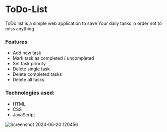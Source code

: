 # ToDo-List

ToDo list is a simple web application to save Your daily tasks in order not to miss anything.

### Features
* Add new task
* Mark task as completed / uncompleted
* Set task priority
* Delete single task
* Delete completed tasks
* Delete all tasks

### Technologies used:
* HTML
* CSS
* JavaScript


![Screenshot 2024-06-20 120456](https://github.com/aksalatdev/JS-Todo-App/assets/73862605/04a1b886-87a6-498c-9e4f-632de968efdc)
